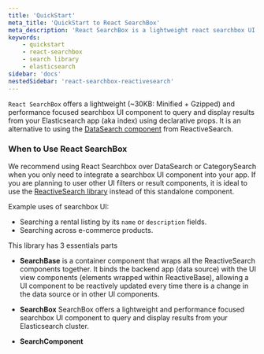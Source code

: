 ```yaml
---
title: 'QuickStart'
meta_title: 'QuickStart to React SearchBox'
meta_description: 'React SearchBox is a lightweight react searchbox UI component to query your Elasticsearch app.'
keywords:
    - quickstart
    - react-searchbox
    - search library
    - elasticsearch
sidebar: 'docs'
nestedSidebar: 'react-searchbox-reactivesearch'
---
```


`React SearchBox` offers a lightweight (~30KB: Minified + Gzipped) and performance focused searchbox UI component to query and display results from your Elasticsearch app (aka index) using declarative props. It is an alternative to using the [DataSearch component](/docs/reactivesearch/v3/search/datasearch/) from ReactiveSearch.

### When to Use React SearchBox

We recommend using React Searchbox over DataSearch or CategorySearch when you only need to integrate a searchbox UI component into your app. If you are planning to user other UI filters or result components, it is ideal to use the [ReactiveSearch library](/docs/reactivesearch/v3/overview/quickstart/) instead of this standalone component.

Example uses of searchbox UI:

-   Searching a rental listing by its `name` or `description` fields.
-   Searching across e-commerce products.

This library has 3 essentials parts

-   **SearchBase** is a container component that wraps all the ReactiveSearch components together. It binds the backend app (data source) with the UI view components
    (elements wrapped within ReactiveBase), allowing a UI component to be reactively updated every time there is a change in the data source or in other UI components.

*   **SearchBox** SearchBox offers a lightweight and performance focused searchbox UI component to query and display results from your Elasticsearch cluster.

*   **SearchComponent**
